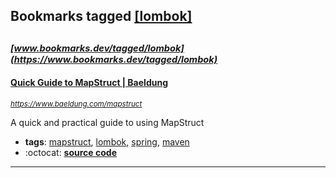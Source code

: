 ## Bookmarks tagged [[lombok]](https://www.bookmarks.dev?q=[lombok])

_<sup><sup>[www.bookmarks.dev/tagged/lombok](https://www.bookmarks.dev/tagged/lombok)</sup></sup>_
---
#### [Quick Guide to MapStruct | Baeldung](https://www.baeldung.com/mapstruct)
_<sup>https://www.baeldung.com/mapstruct</sup>_

A quick and practical guide to using MapStruct
* **tags**: [mapstruct](../tagged/mapstruct.md), [lombok](../tagged/lombok.md), [spring](../tagged/spring.md), [maven](../tagged/maven.md)
* :octocat: **[source code](https://github.com/eugenp/tutorials/tree/master/mapstruct)**
---
